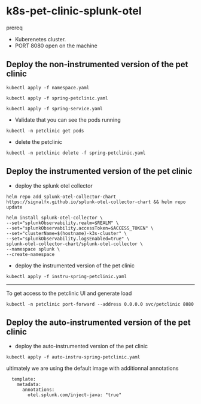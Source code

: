 # k8s-pet-clinic-splunk-otel


prereq 

- Kuberenetes cluster.
- PORT 8080 open on the machine

## Deploy the non-instrumented version of the pet clinic

```
kubectl apply -f namespace.yaml
```

```
kubectl apply -f spring-petclinic.yaml
```

```
kubectl apply -f spring-service.yaml
```
- Validate that you can see the pods running 

```
kubectl -n petclinic get pods 
```

- delete the petclinic 

```
kubectl -n petclinic delete -f spring-petclinic.yaml
```

## Deploy the instrumented version of the pet clinic

- deploy the splunk otel collector 
```
helm repo add splunk-otel-collector-chart https://signalfx.github.io/splunk-otel-collector-chart && helm repo update
```

```
helm install splunk-otel-collector \
--set="splunkObservability.realm=$REALM" \
--set="splunkObservability.accessToken=$ACCESS_TOKEN" \
--set="clusterName=$(hostname)-k3s-cluster" \
--set="splunkObservability.logsEnabled=true" \
splunk-otel-collector-chart/splunk-otel-collector \
--namespace splunk \
--create-namespace
```

- deploy the instrumented version of the pet clinic

```
kubectl apply -f instru-spring-petclinic.yaml
```

-----
To get access to the petclinic UI and generate load

```
kubectl -n petclinic port-forward --address 0.0.0.0 svc/petclinic 8080
```

## Deploy the auto-instrumented version of the pet clinic

- deploy the auto-instrumented version of the pet clinic

```
kubectl apply -f auto-instru-spring-petclinic.yaml
```

ultimately we are  using the default image with additionnal annotations 
```
  template:
    metadata:
      annotations:
        otel.splunk.com/inject-java: "true"
```
